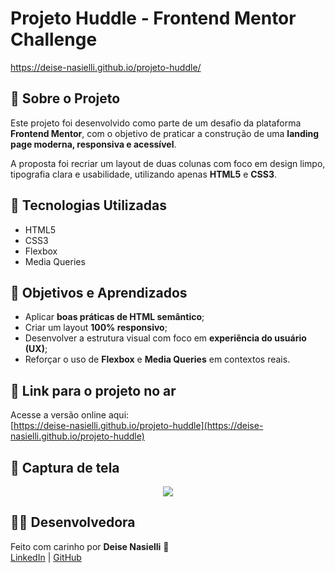 

# Projeto Huddle - Frontend Mentor Challenge

https://deise-nasielli.github.io/projeto-huddle/

## 📌 Sobre o Projeto

Este projeto foi desenvolvido como parte de um desafio da plataforma **Frontend Mentor**, com o objetivo de praticar a construção de uma **landing page moderna, responsiva e acessível**.

A proposta foi recriar um layout de duas colunas com foco em design limpo, tipografia clara e usabilidade, utilizando apenas **HTML5** e **CSS3**.

## 🚀 Tecnologias Utilizadas

- HTML5
- CSS3
- Flexbox
- Media Queries

## 🎯 Objetivos e Aprendizados

- Aplicar **boas práticas de HTML semântico**;
- Criar um layout **100% responsivo**;
- Desenvolver a estrutura visual com foco em **experiência do usuário (UX)**;
- Reforçar o uso de **Flexbox** e **Media Queries** em contextos reais.

## 🔗 Link para o projeto no ar

Acesse a versão online aqui:  
[https://deise-nasielli.github.io/projeto-huddle](https://deise-nasielli.github.io/projeto-huddle)

## 📸 Captura de tela

<div align="center">
  <img src="https://github.com/user-attachments/assets/a20df34c-2ee3-4276-8ec8-60ed8d8e0b55"/>
</div>

## 👩‍💻 Desenvolvedora

Feito com carinho por **Deise Nasielli** 💜  
[LinkedIn](https://linkedin.com/in/deisenasielli) | [GitHub](https://github.com/Deise-Nasielli)
